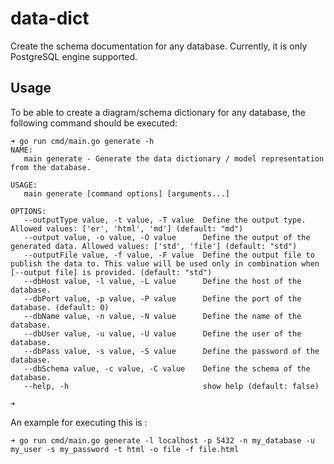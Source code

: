 # data-dict

Create the schema documentation for any database. Currently, it is only PostgreSQL engine supported.

## Usage

To be able to create a diagram/schema dictionary for any database, the following command should be executed:

```shell script
➜ go run cmd/main.go generate -h
NAME:
   main generate - Generate the data dictionary / model representation from the database.

USAGE:
   main generate [command options] [arguments...]

OPTIONS:
   --outputType value, -t value, -T value  Define the output type. Allowed values: ['er', 'html', 'md'] (default: "md")
   --output value, -o value, -O value      Define the output of the generated data. Allowed values: ['std', 'file'] (default: "std")
   --outputFile value, -f value, -F value  Define the output file to publish the data to. This value will be used only in combination when [--output file] is provided. (default: "std")
   --dbHost value, -l value, -L value      Define the host of the database.
   --dbPort value, -p value, -P value      Define the port of the database. (default: 0)
   --dbName value, -n value, -N value      Define the name of the database.
   --dbUser value, -u value, -U value      Define the user of the database.
   --dbPass value, -s value, -S value      Define the password of the database.
   --dbSchema value, -c value, -C value    Define the schema of the database.
   --help, -h                              show help (default: false)
   
➜ 
```

An example for executing this is :

```shell script
➜ go run cmd/main.go generate -l localhost -p 5432 -n my_database -u my_user -s my_password -t html -o file -f file.html
```

